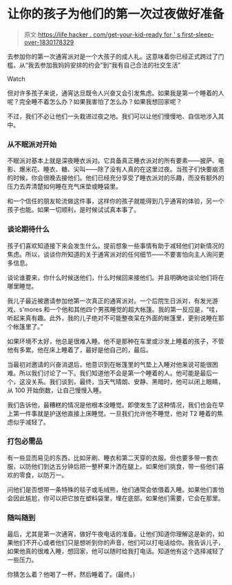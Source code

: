 # 让你的孩子为他们的第一次过夜做好准备

> 原文:[https://life hacker . com/get-your-kid-ready for ' s first-sleep-over-1830178329](https://lifehacker.com/get-your-kid-ready-for-their-first-sleepover-1830178329)

去参加你的第一次通宵派对是一个大孩子的成人礼。这意味着你已经正式跨过了门槛，从“我去参加我妈妈安排的约会”到“我有自己合法的社交生活”

Watch

但对许多孩子来说，通宵达旦既令人兴奋又会引发焦虑。如果我是第一个睡着的人呢？完全睡不着怎么办？如果我害怕了怎么办？如果我想回家呢？

不过，我们不必让他们一头栽进过夜之地。我们可以让他们慢慢地、自信地涉入其中。

### 从不眠派对开始

不眠派对基本上就是深夜睡衣派对。它具备真正睡衣派对的所有要素——披萨、电影、爆米花、睡衣、糖、尖叫——除了没有人真的在这里过夜。当孩子们快要崩溃的时候，你会很晚去接他们。他们已经充分享受了睡衣派对的乐趣，而没有额外的压力去弄清楚如何睡在充气床垫或睡袋里。

和一个信任的朋友轮流做这件事，这样你的孩子就能得到几乎通宵的体验，另一个孩子也能。如果一切顺利，是时候试试真本事了。

### 谈论期待什么

孩子们喜欢知道接下来会发生什么。提前想象一些事情有助于减轻他们对新情况的焦虑。所以，谈谈你所知道的关于通宵派对的任何细节——不要害怕向主人询问更多信息。

谈论谁要来，你什么时候送他们，什么时候回来接他们。并且明确地谈论他们将在哪里睡觉。

我儿子最近被邀请参加他第一次真正的通宵派对。一个后院生日派对，有发光游戏、s'mores 和一个他和其他四个男孩睡觉的超大帐篷。我的第一反应是，“哇，听起来真有趣。此外，我的儿子绝对不可能整夜呆在外面的帐篷里，更别说睡在那个帐篷里了。”

如果环境不太好，他总是很难入睡。他不是那种在车里或沙发上睡着的孩子，不管他有多累。他在床上睡着了，最好是他自己的，最后。

当最初对邀请的兴奋消退后，他意识到在帐篷里的气垫上入睡对他来说可能很困难。所以我们讨论了一下。我们知道他不会是第一个睡着的人。他可能是最后一个，这没关系。我们谈到，最终，当天气晴朗、安静、黑暗时，他可以闭上眼睛，从 100 开始倒数，让自己慢慢入睡。

我们告诉他，最糟糕的情况是他根本没睡觉。即使发生了这种情况，我们也会在早上第一件事就是护送他直接上床睡觉。一旦我们允许他不睡觉，他对 T2 睡着的焦虑似乎减轻了。

### 打包必需品

有一些显而易见的东西，比如牙刷、睡衣和第二天穿的衣服。但也要多带一套衣服，以防他们到达五分钟后把一整杯果汁洒在腿上。如果他们挑食，带一些他们喜欢的零食，以防万一。

问他们是否想带一条特殊的毯子或毛绒熊，他们通常会依偎着入睡。如果他们害怕会因此尴尬，你可以把它放在塑料袋里，埋在底部。如果他们需要，它会在那里。

### 随叫随到

最后，尤其是第一次通宵，做好午夜电话的准备。让他们知道你理解这是新的，如果他们不开心或者他们只是想听到你的声音，他们可以打电话给你。我告诉儿子，如果他真的很难入睡，想回家，他可以随时给我打电话。知道他有这个选择减轻了一些压力。

你猜怎么着？他喝了一杯，然后睡着了。(最终。)